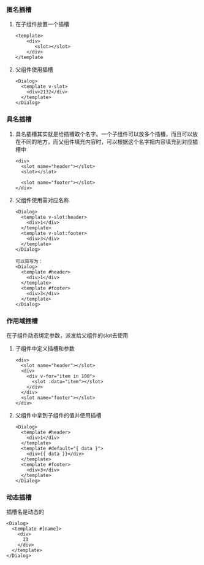 ### 匿名插槽
1. 在子组件放置一个插槽
   ```
   <template>
       <div>
          <slot></slot>
       </div>
   </template
   ```
2. 父组件使用插槽
   ```
   <Dialog>
     <template v-slot>
       <div>2132</div>
     </template>
   </Dialog>

   ```

### 具名插槽
1. 具名插槽其实就是给插槽取个名字。一个子组件可以放多个插槽，而且可以放在不同的地方，而父组件填充内容时，可以根据这个名字把内容填充到对应插槽中
   ```
   <div>
     <slot name="header"></slot>
     <slot></slot>

     <slot name="footer"></slot>
   </div>
   ```
2. 父组件使用需对应名称
   ```
   <Dialog>
     <template v-slot:header>
       <div>1</div>
     </template>
     <template v-slot:footer>
       <div>3</div>
     </template>
   </Dialog>

   可以简写为：
   <Dialog>
     <template #header>
       <div>1</div>
     </template>
     <template #footer>
       <div>3</div>
     </template>
   </Dialog>
   ```

### 作用域插槽
在子组件动态绑定参数，派发给父组件的slot去使用
1. 子组件中定义插槽和参数
   ```
   <div>
     <slot name="header"></slot>
     <div>
       <div v-for="item in 100">
         <slot :data="item"></slot>
       </div>
     </div>
     <slot name="footer"></slot>
   </div>
   ```
2. 父组件中拿到子组件的值并使用插槽
   ```
   <Dialog>
     <template #header>
       <div>1</div>
     </template>
     <template #default="{ data }">
       <div>{{ data }}</div>
     </template>
     <template #footer>
       <div>3</div>
     </template>
   </Dialog>
   ```
### 动态插槽
插槽名是动态的
   ```
   <Dialog>
     <template #[name]>
       <div>
         23
       </div>
     </template>
   </Dialog>
   ```
